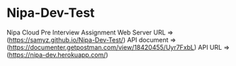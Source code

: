 # Nipa-Dev-Test

Nipa Cloud Pre Interview Assignment
Web Server URL => (https://samyz.github.io/Nipa-Dev-Test/)
API document => (https://documenter.getpostman.com/view/18420455/Uyr7FxbL)
API URL => (https://nipa-dev.herokuapp.com/)
